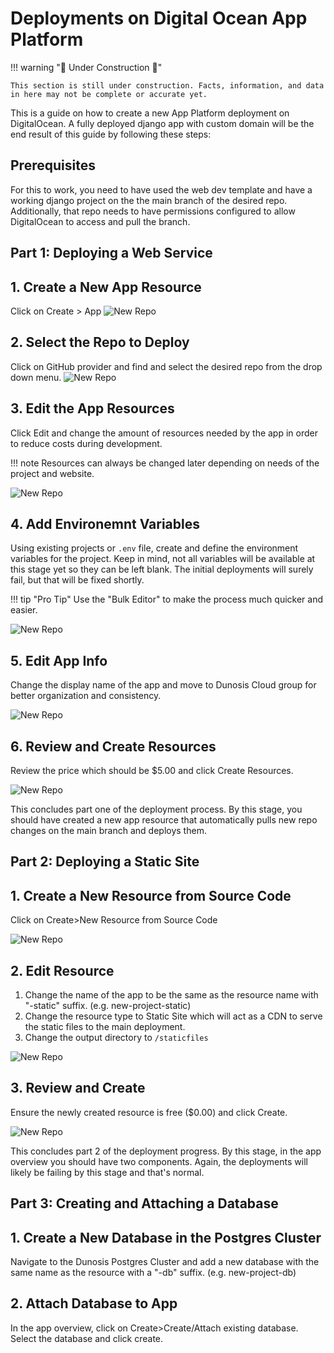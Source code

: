 # Deployments on Digital Ocean App Platform

!!! warning ":construction: Under Construction :construction:"

    This section is still under construction. Facts, information, and data in here may not be complete or accurate yet. 

This is a guide on how to create a new App Platform deployment on DigitalOcean. A fully deployed django app with custom domain will be the end result of this guide by following these steps: 

## Prerequisites

For this to work, you need to have used the web dev template and have a working django project on the the main branch of the desired repo. Additionally, that repo needs to have permissions configured to allow DigitalOcean to access and pull the branch. 

## Part 1: Deploying a Web Service
## 1. Create a New App Resource

Click on Create > App
![New Repo](./assets/deployment/deploy1.jpeg)

## 2. Select the Repo to Deploy

Click on GitHub provider and find and select the desired repo from the drop down menu.
![New Repo](./assets/deployment/deploy2.jpeg)

## 3. Edit the App Resources

Click Edit and change the amount of resources needed by the app in order to reduce costs during development.

!!! note
    Resources can always be changed later depending on needs of the project and website.

![New Repo](./assets/deployment/deploy3.jpeg)

## 4. Add Environemnt Variables

Using existing projects or `.env` file, create and define the environment variables for the project. Keep in mind, not all variables will be available at this stage yet so they can be left blank. The initial deployments will surely fail, but that will be fixed shortly. 

!!! tip "Pro Tip"
    Use the "Bulk Editor" to make the process much quicker and easier.

![New Repo](./assets/deployment/deploy4.jpeg)

## 5. Edit App Info

Change the display name of the app and move to Dunosis Cloud group for better organization and consistency.

![New Repo](./assets/deployment/deploy5.jpeg)


## 6. Review and Create Resources

Review the price which should be $5.00 and click Create Resources. 

![New Repo](./assets/deployment/deploy6.jpeg)

This concludes part one of the deployment process. By this stage, you should have created a new app resource that automatically pulls new repo changes on the main branch and deploys them. 


## Part 2: Deploying a Static Site
## 1. Create a New Resource from Source Code

Click on Create>New Resource from Source Code

![New Repo](./assets/deployment/deploy7.jpeg)


## 2. Edit Resource

1. Change the name of the app to be the same as the resource name with "-static" suffix. (e.g. new-project-static)
2. Change the resource type to Static Site which will act as a CDN to serve the static files to the main deployment.
3. Change the output directory to `/staticfiles`

![New Repo](./assets/deployment/deploy8.jpeg)


## 3. Review and Create

Ensure the newly created resource is free ($0.00) and click Create. 

![New Repo](./assets/deployment/deploy9.jpeg)

This concludes part 2 of the deployment progress. By this stage, in the app overview you should have two components. Again, the deployments will likely be failing by this stage and that's normal. 

## Part 3: Creating and Attaching a Database
## 1. Create a New Database in the Postgres Cluster

Navigate to the Dunosis Postgres Cluster and add a new database with the same name as the resource with a "-db" suffix. (e.g. new-project-db)

## 2. Attach Database to App

In the app overview, click on Create>Create/Attach existing database. Select the database and click create. 



